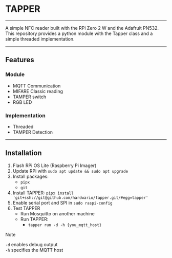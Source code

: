 # TAPPER

---

A simple NFC reader built with the RPi Zero 2 W and the Adafruit PN532.
This repository provides a python module with the Tapper class and a simple threaded implementation.

---

## Features

### Module

- MQTT Communication
- MIFARE Classic reading
- TAMPER switch
- RGB LED

### Implementation

- Threaded
- TAMPER Detection

---

## Installation

1. Flash RPi OS Lite (Raspberry Pi Imager)
2. Update RPi with `sudo apt update && sudo apt upgrade`
3. Install packages:
    - `pipx`
    - `git`
4. Install TAPPER: `pipx install 'git+ssh://git@github.com/hardwario/tapper.git/#egg=tapper'`
5. Enable serial port and SPI in `sudo raspi-config`
6. Test TAPPER
    - Run Mosquitto on another machine
    - Run TAPPER:
        - `tapper run -d -h {you_mqtt_host}`

> [!NOTE]
> `-d` enables debug output  
> `-h` specifies the MQTT host
